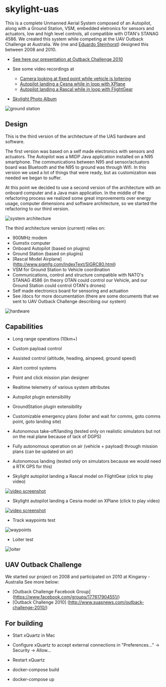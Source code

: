 # skylight-uas
This is a complete Unmanned Aerial System composed of an Autopilot, along with a Ground Station, VSM, embedded eletronics for sensors and actuators, low and high level controls, all compatible with OTAN's STANAG 4586. We created this system while competing at the UAV Outback Challenge at Australia. We (me and [Eduardo Steinhorst](https://github.com/edusteinhorst)) designed this between 2008 and 2010.

* [See here our presentation at Outback Challenge 2010](https://github.com/flaviostutz/skylight-uas/blob/master/docs/SkylightTeamPresentation.pdf)

* See some video recordings at
  * [Camera looking at fixed point while vehicle is loitering](https://youtu.be/FlndEQ9n3b8)
  * [Autopilot landing a Cesna while in loop with XPlane](https://youtu.be/2C-lTjXJ4d8)
  * [Autopilot landing a Rascal while in loop with FlightGear](https://youtu.be/yrF2cjR2COY)

* [Skylight Photo Album](https://photos.app.goo.gl/tao5susNYdEoHPdy9)

![ground station](docs/groundstation.png)

## Design

This is the third version of the architecture of the UAS hardware and software.

The first version was based on a self made electronics with sensors and actuators. The Autopilot was a MIDP Java application installed on a N95 smartphone. The communications between N95 and sensor/actuators board was Bluetooth and the N95 to ground was through Wifi. In this version we used a lot of things that were ready, but as customization was needed we began to suffer.

At this point we decided to use a second version of the architecture with an onboard computer and a Java main application. In the middle of the refactoring process we realized some great improvements over energy usage, computer dimensions and software architecture, so we started the refactoring to our third version.

![system architecture](docs/architecture.png)

The third architecture version (current) relies on:
* 900MHz modem
* Gumstix computer
* Onboard Autopilot (based on plugins)
* Ground Station (based on plugins)
* [Rascal Model Airplane] (http://www.sigmfg.com/IndexText/SIGRC80.html)
* VSM for Ground Station to Vehicle coordination
* Communications, control and structure compatible with NATO's STANAG 4586 (in theory OTAN could control our Vehicle, and our Ground Station could control OTAN's drones)
* Self made electronics board for sensoring and actuation
* See /docs for more documentation (there are some documents that we sent to UAV Outback Challenge describing our system)

![hardware](docs/hardware.png)

## Capabilities
* Long range operations (10km+)
* Custom payload control
* Assisted control (altitude, heading, airspeed, ground speed)
* Alert control systems
* Point and click mission plan designer
* Realtime telemetry of various system attributes
* Autopilot plugin extensibility
* GroundStation plugin extensibility
* Customizable emergency plans (loiter and wait for comms, goto comms point, goto landing site)
* Autonomous take-off/landing (tested only on realistic simulators but not on the real plane because of lack of DGPS)
* Fully autonomous operation on air (vehicle + payload) through mission plans (can be updated on air)
* Autonomous landing (tested only on simulators because we would need a RTK GPS for this)

* Skylight autopilot landing a Rascal model on FlightGear (click to play video)

[![video screenshot](https://img.youtube.com/vi/yrF2cjR2COY/0.jpg)](https://youtu.be/yrF2cjR2COY)

* Skylight autopilot landing a Cesna model on XPlane (click to play video)

[![video screenshot](https://img.youtube.com/vi/2C-lTjXJ4d8/0.jpg)](https://youtu.be/2C-lTjXJ4d8)

* Track waypoints test

![waypoints](media/trackToWaypoint2.JPG)

* Loiter test

![loiter](media/loiter-test.jpg)


## UAV Outback Challenge
We started our project on 2008 and participated on 2010 at Kingaroy - Australia
See more below:
* [Outback Challenge Facebook Group] (https://www.facebook.com/groups/177617904551/)
* [Outback Challenge 2010] (http://www.suasnews.com/outback-challenge-2010/)

## For building

* Start xQuartz in Mac

* Configure xQuartz to accept external connections in "Preferences..." -> Security -> Allow...

* Restart xQuartz

* docker-compose build

* docker-compose up

